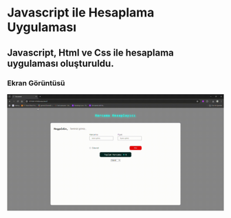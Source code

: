 <h1>Javascript ile Hesaplama Uygulaması</h1>

<h2>Javascript, Html ve Css ile hesaplama uygulaması oluşturuldu.</h2>

<h3>Ekran Görüntüsü</h3>

![](jshesap.gif)